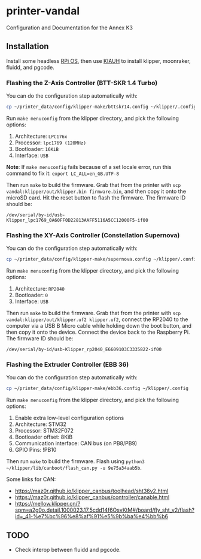 # printer-vandal
Configuration and Documentation for the Annex K3

## Installation

Install some headless [RPi OS](https://www.raspberrypi.com/software/), then use [KIAUH](https://github.com/dw-0/kiauh) to install klipper, moonraker, fluidd, and pgcode.


### Flashing the Z-Axis Controller (BTT-SKR 1.4 Turbo)

You can do the configuration step automatically with:

```sh
cp ~/printer_data/config/klipper-make/bttskr14.config ~/klipper/.config
```

Run `make menuconfig` from the klipper directory, and pick the following options:

1. Architecture: `LPC176x`
2. Processor: `lpc1769 (120MHz)`
3. Bootloader: `16KiB`
4. Interface: `USB`

**Note**: If `make menuconfig` fails because of a set locale error, run this command to fix it: 
`export LC_ALL=en_GB.UTF-8`

Then run `make` to build the firmware. Grab that from the printer with `scp vandal:klipper/out/klipper.bin firmware.bin`, and then copy it onto the microSD card. Hit the reset button to flash the firmware. The firmware ID should be:

```
/dev/serial/by-id/usb-Klipper_lpc1769_0A60FF0D22813AAFF5116A5CC12000F5-if00
```


### Flashing the XY-Axis Controller (Constellation Supernova)

You can do the configuration step automatically with:

```sh
cp ~/printer_data/config/klipper-make/supernova.config ~/klipper/.config
```

Run `make menuconfig` from the klipper directory, and pick the following options:

1. Architecture: `RP2040`
2. Bootloader: `0`
3. Interface: `USB`

Then run `make` to build the firmware. Grab that from the printer with `scp vandal:klipper/out/klipper.uf2 klipper.uf2`, connect the RP2040 to the computer via a USB B Micro cable while holding down the boot button, and then copy it onto the device. Connect the device back to the Raspberry Pi. The firmware ID should be:

```
/dev/serial/by-id/usb-Klipper_rp2040_E6609103C3335822-if00
```

### Flashing the Extruder Controller (EBB 36)

You can do the configuration step automatically with:

```sh
cp ~/printer_data/config/klipper-make/ebb36.config ~/klipper/.config
```

Run `make menuconfig` from the klipper directory, and pick the following options:

1. Enable extra low-level configuration options
2. Architecture: STM32
3. Processor: STM32F072
4. Bootloader offset: 8KiB
5. Communication interface: CAN bus (on PB8/PB9)
6. GPIO Pins: !PB10

Then run `make` to build the firmware. Flash using `python3 ~/klipper/lib/canboot/flash_can.py -u 9e75a34aab5b`.

Some links for CAN:

- https://maz0r.github.io/klipper_canbus/toolhead/sht36v2.html
- https://maz0r.github.io/klipper_canbus/controller/canable.html
- https://mellow.klipper.cn/?spm=a2g0o.detail.1000023.17.5cdd14f6OsvKtM#/board/fly_sht_v2/flash?id=_41-%e7%bc%96%e8%af%91%e5%9b%ba%e4%bb%b6


## TODO

- Check interop between fluidd and pgcode.

